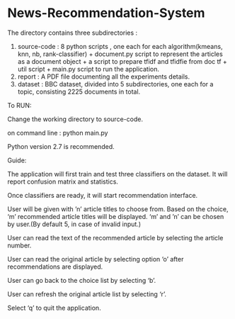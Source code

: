 # News-Recommendation-System

The directory contains three subdirectories :

1. source-code : 8 python scripts , one each for each algorithm(kmeans, knn, nb, rank-classifier) + document.py script to represent the articles as a document object + a script to prepare tfidf and tfidfie from doc tf + util script + main.py script to run the application.
2. report : A PDF file documenting all the experiments details.
3. dataset : BBC dataset, divided into 5 subdirectories, one each for a topic, consisting 2225 documents in total.

To RUN:

Change the working directory to source-code.

on command line : python main.py

Python version 2.7 is recommended.


Guide:

The application will first train and test three classifiers on the dataset. It will report confusion matrix and statistics.

Once classifiers are ready, it will start recommendation interface. 

User will be given with ’n’ article titles to choose from. Based on the choice, ‘m’ recommended article titles will be displayed. ‘m’ and ’n’ can be chosen by user.(By default 5, in case of invalid input.) 

User can read the text of the recommended article by selecting the article number. 

User can read the original article by selecting option ‘o’ after recommendations are displayed. 

User can go back to the choice list by selecting ‘b’. 

User can refresh the original article list by selecting ‘r’. 

Select ‘q’ to quit the application.
